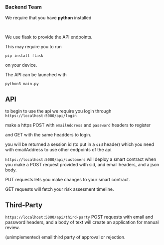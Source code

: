 ### Backend Team

We require that you have <b>python</b> installed

<br>

We use flask to provide the API endpoints. 

This may require you to run
```
pip install flask
```
on your device.

The API can be launched with 
```
python3 main.py
```

## API

to begin to use the api we require you login through `https://localhost:5000/api/login`

make a https POST with `emailAddress` and `password` headers to register

and GET with the same headders to login.

you will be returned a session id (to put in a `sid` header) which you need with emailAddress to use other endpoints of the api.

`https://localhost:5000/api/customers` will deploy a smart contract when you make a POST request provided with sid, and email headers, and a json body.



PUT requests lets you make changes to your smart contract.

GET requests will fetch your risk assesment timeline.


## Third-Party

`https://localhost:5000/api/third-party` POST requests with email and password headers, and a body of text will create an application for manual review.

(unimplemented)
email third party of approval or rejection.